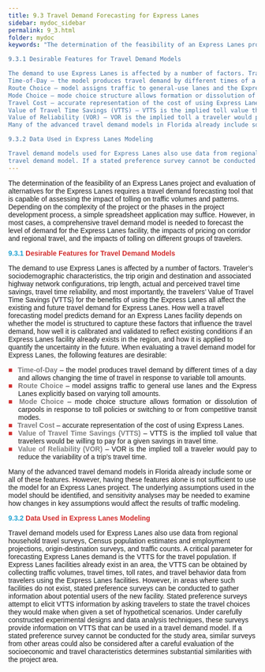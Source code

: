```yaml
---
title: 9.3 Travel Demand Forecasting for Express Lanes
sidebar: mydoc_sidebar
permalink: 9_3.html
folder: mydoc
keywords: "The determination of the feasibility of an Express Lanes project and evaluation of alternatives for the Express Lanes require a travel demand forecasting tool that is capable of assessing the impact of tolling on traffic volumes and patterns. Depending on the complexity of the project or the phases in the project development process, a simple spreadsheet application may suffice. However, in most cases, a comprehensive travel demand model is needed to forecast the level of demand for the Express Lanes facility, the impacts of pricing on corridor and regional travel, and the impacts of tolling on different groups of travelers.

9.3.1 Desirable Features for Travel Demand Models

The demand to use Express Lanes is affected by a number of factors. Traveler’s sociodemographic characteristics, the trip origin and destination and associated highway network configurations, trip length, actual and perceived travel time savings, travel time reliability, and most importantly, the travelers’ Value of Travel Time Savings (VTTS) for the benefits of using the Express Lanes all affect the existing and future travel demand for Express Lanes. How well a travel forecasting model predicts demand for an Express Lanes facility depends on whether the model is structured to capture these factors that influence the travel demand, how well it is calibrated and validated to reflect existing conditions if an Express Lanes facility already exists in the region, and how it is applied to quantify the uncertainty in the future. When evaluating a travel demand model for Express Lanes, the following features are desirable:
Time-of-Day – the model produces travel demand by different times of a day and allows changing the time of travel in response to variable toll amounts.
Route Choice – model assigns traffic to general-use lanes and the Express Lanes explicitly based on varying toll amounts.
Mode Choice – mode choice structure allows formation or dissolution of carpools in response to toll policies or switching to or from competitive transit modes.
Travel Cost – accurate representation of the cost of using Express Lanes.
Value of Travel Time Savings (VTTS) – VTTS is the implied toll value that travelers would be willing to pay for a given savings in travel time.
Value of Reliability (VOR) – VOR is the implied toll a traveler would pay to reduce the variability of a trip’s travel time.
Many of the advanced travel demand models in Florida already include some or all of these features. However, having these features alone is not sufficient to use the model for an Express Lanes project. The underlying assumptions used in the model should be identified, and sensitivity analyses may be needed to examine how changes in key assumptions would affect the results of traffic modeling.

9.3.2 Data Used in Express Lanes Modeling

Travel demand models used for Express Lanes also use data from regional household travel surveys, Census population estimates and employment projections, origin-destination surveys, and traffic counts. A critical parameter for forecasting Express Lanes demand is the VTTS for the travel population. If Express Lanes facilities already exist in an area, the VTTS can be obtained by collecting traffic volumes, travel times, toll rates, and travel behavior data from travelers using the Express Lanes facilities. However, in areas where such facilities do not exist, stated preference surveys can be conducted to gather information about potential users of the new facility. Stated preference surveys attempt to elicit VTTS information by asking travelers to state the travel choices they would make when given a set of hypothetical scenarios. Under carefully constructed experimental designs and data analysis techniques, these surveys provide information on VTTS that can be used in a 
travel demand model. If a stated preference survey cannot be conducted for the study area, similar surveys from other areas could also be considered after a careful evaluation of the socioeconomic and travel characteristics determines substantial similarities with the project area."
---
```


<style>
  div{
    text-align: justify;
  }
</style>

The determination of the feasibility of an Express Lanes project and evaluation of alternatives for the Express Lanes requires a travel demand forecasting tool that is
capable of assessing the impact of tolling on traffic volumes and patterns. Depending on the complexity of the project or the phases in the project development process, a simple spreadsheet application may suffice. However, in most cases, a comprehensive travel demand model is needed to forecast the level of demand for the Express Lanes facility, the impacts of pricing on corridor and regional travel, and the impacts of tolling on different groups of travelers.

<span style="color:#20a3d3"><b>9.3.1 </b></span><span style="color: #d32f2f;"><b>Desirable Features for Travel Demand Models</b></span>

The demand to use Express Lanes is affected by a number of factors. Traveler’s sociodemographic characteristics, the trip origin and destination and associated highway network configurations, trip length, actual and perceived travel time savings, travel time reliability, and most importantly, the travelers’ Value of Travel Time Savings (VTTS) for the benefits of using the Express Lanes all affect the existing and future travel demand for Express Lanes. How well a travel forecasting model predicts demand for an Express Lanes facility depends on whether the model is structured to capture these factors that influence the travel demand, how well it is calibrated and validated to reflect existing conditions if an Express Lanes facility already exists in the region, and how it is applied to quantify the uncertainty in the future. When evaluating a travel demand model for Express Lanes, the following features are desirable:

<html lang="en">
<head>
    <meta charset="UTF-8">
    <meta name="viewport" content="width=device-width, initial-scale=1.0">
    <title>FDOT Project Traffic Forecasting Handbook</title>
    <style>
        body {
            font-family: Arial, sans-serif;
        }
        #main-content ul {
            list-style-type: none; /* Removes default bullets */
            padding: 0; /* Removes default padding from the list */
        }
        #main-content ul li {
            padding-left: 20px; /* Adds padding for custom bullet */
            text-indent: -20px; /* Aligns text properly with custom bullet */
        }
        #main-content ul li:before {
            content: "\25A0"; /* Unicode for square */
            color: #d32f2f; /* Color of the bullet */
            padding-right: 10px; /* Space between the bullet and text */
        }
    </style>
</head>
<body>
    <div id="sidebar">
        <!-- Your sidebar content goes here -->
    </div>
    <div id="main-content">
        <ul>
            <li><span style="color:grey"><b>Time-of-Day</b> </span>– the model produces travel demand by different times of a day and allows changing the time of travel in response to variable toll amounts.</li>
            <li><span style="color:grey"><b>Route Choice</b> </span>– model assigns traffic to general use lanes and the Express Lanes explicitly based on varying toll amounts.</li>
            <li><span style="color:grey"><b>Mode Choice</b> </span>– mode choice structure allows formation or dissolution of carpools in response to toll policies or switching to or from competitive transit modes.</li>
            <li><span style="color:grey"><b>Travel Cost</b> </span>– accurate representation of the cost of using Express Lanes.</li>
            <li><span style="color:grey"><b>Value of Travel Time Savings (VTTS)</b> </span>– VTTS is the implied toll value that travelers would be willing to pay for a given savings in travel time.</li>
            <li><span style="color:grey"><b>Value of Reliability (VOR)</b> </span>– VOR is the implied toll a traveler would pay to reduce the variability of a trip’s travel time.</li>
            <!-- Additional items -->
        </ul>
    </div>
</body>
</html>

Many of the advanced travel demand models in Florida already include some or all of these features.
However, having these features alone is not sufficient to use the model for an Express Lanes project.
The underlying assumptions used in the model should be identified, and sensitivity analyses may
be needed to examine how changes in key assumptions would affect the results of traffic modeling.

<span style="color:#20a3d3"><b>9.3.2 </b></span><span style="color: #d32f2f;"><b>Data Used in Express Lanes Modeling</b></span>

Travel demand models used for Express Lanes also use data from regional household travel surveys, Census population estimates and employment projections, origin-destination surveys, and traffic counts. A critical parameter for forecasting Express Lanes demand is the VTTS for the travel population. If Express Lanes facilities already exist in an area, the VTTS can be obtained by collecting traffic volumes, travel times, toll rates, and travel behavior data from travelers using the Express Lanes facilities. However, in areas where such facilities do not exist, stated preference surveys can be conducted to gather information about potential users of the new facility. Stated preference surveys attempt to elicit VTTS information by asking travelers to state the travel choices they would make when given a set of hypothetical scenarios. Under carefully constructed experimental designs and data analysis techniques, these surveys provide information on VTTS that can be used in a 
travel demand model. If a stated preference survey cannot be conducted for the study area, similar surveys from other areas could also be considered after a careful evaluation of the socioeconomic and travel characteristics determines substantial similarities with the project area.